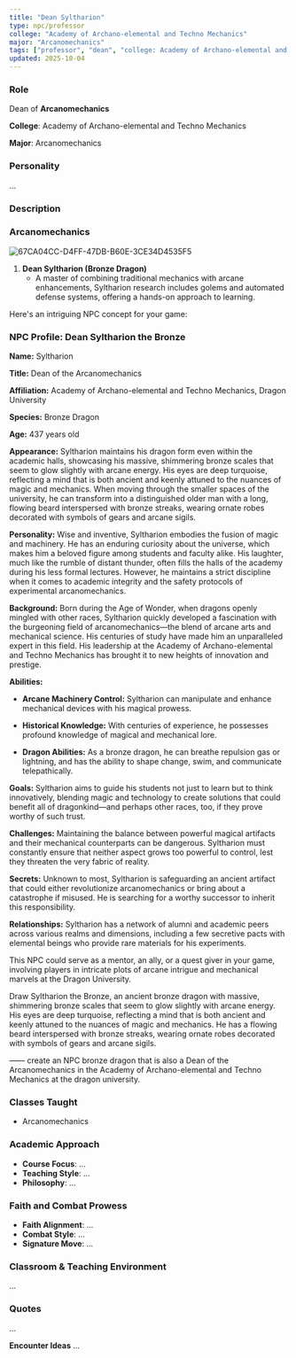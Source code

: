 ```yaml
---
title: "Dean Syltharion"
type: npc/professor
college: "Academy of Archano-elemental and Techno Mechanics"
major: "Arcanomechanics"
tags: ["professor", "dean", "college: Academy of Archano-elemental and Techno Mechanics", "major: Arcanomechanics"]
updated: 2025-10-04
---
```


### Role

Dean of **Arcanomechanics**

**College**: Academy of Archano-elemental and Techno Mechanics

**Major**: Arcanomechanics


### Personality
...

### Description
### Arcanomechanics
![67CA04CC-D4FF-47DB-B60E-3CE34D4535F5](images/67CA04CC-D4FF-47DB-B60E-3CE34D4535F5.webp)
1. **Dean Syltharion (Bronze Dragon)**
   - A master of combining traditional mechanics with arcane enhancements, Syltharion research includes golems and automated defense systems, offering a hands-on approach to learning.

Here's an intriguing NPC concept for your game:

### NPC Profile: Dean Syltharion the Bronze

**Name:** Syltharion

**Title:** Dean of the Arcanomechanics

**Affiliation:** Academy of Archano-elemental and Techno Mechanics, Dragon University

**Species:** Bronze Dragon

**Age:** 437 years old

**Appearance:**
Syltharion maintains his dragon form even within the academic halls, showcasing his massive, shimmering bronze scales that seem to glow slightly with arcane energy. His eyes are deep turquoise, reflecting a mind that is both ancient and keenly attuned to the nuances of magic and mechanics. When moving through the smaller spaces of the university, he can transform into a distinguished older man with a long, flowing beard interspersed with bronze streaks, wearing ornate robes decorated with symbols of gears and arcane sigils.

**Personality:**
Wise and inventive, Syltharion embodies the fusion of magic and machinery. He has an enduring curiosity about the universe, which makes him a beloved figure among students and faculty alike. His laughter, much like the rumble of distant thunder, often fills the halls of the academy during his less formal lectures. However, he maintains a strict discipline when it comes to academic integrity and the safety protocols of experimental arcanomechanics.

**Background:**
Born during the Age of Wonder, when dragons openly mingled with other races, Syltharion quickly developed a fascination with the burgeoning field of arcanomechanics—the blend of arcane arts and mechanical science. His centuries of study have made him an unparalleled expert in this field. His leadership at the Academy of Archano-elemental and Techno Mechanics has brought it to new heights of innovation and prestige.

**Abilities:**

- **Arcane Machinery Control:** Syltharion can manipulate and enhance mechanical devices with his magical prowess.

- **Historical Knowledge:** With centuries of experience, he possesses profound knowledge of magical and mechanical lore.

- **Dragon Abilities:** As a bronze dragon, he can breathe repulsion gas or lightning, and has the ability to shape change, swim, and communicate telepathically.

**Goals:**
Syltharion aims to guide his students not just to learn but to think innovatively, blending magic and technology to create solutions that could benefit all of dragonkind—and perhaps other races, too, if they prove worthy of such trust.

**Challenges:**
Maintaining the balance between powerful magical artifacts and their mechanical counterparts can be dangerous. Syltharion must constantly ensure that neither aspect grows too powerful to control, lest they threaten the very fabric of reality.

**Secrets:**
Unknown to most, Syltharion is safeguarding an ancient artifact that could either revolutionize arcanomechanics or bring about a catastrophe if misused. He is searching for a worthy successor to inherit this responsibility.

**Relationships:**
Syltharion has a network of alumni and academic peers across various realms and dimensions, including a few secretive pacts with elemental beings who provide rare materials for his experiments.

This NPC could serve as a mentor, an ally, or a quest giver in your game, involving players in intricate plots of arcane intrigue and mechanical marvels at the Dragon University.

 Draw Syltharion the Bronze, an ancient bronze dragon with massive, shimmering bronze scales that seem to glow slightly with arcane energy. His eyes are deep turquoise, reflecting a mind that is both ancient and keenly attuned to the nuances of magic and mechanics. He has a flowing beard interspersed with bronze streaks, wearing ornate robes decorated with symbols of gears and arcane sigils.

——
create an NPC bronze dragon that is also a Dean of the Arcanomechanics in the Academy of Archano-elemental and Techno Mechanics at the dragon university.

### Classes Taught
- Arcanomechanics

### Academic Approach
- **Course Focus**: ...
- **Teaching Style**: ...
- **Philosophy**: ...

### Faith and Combat Prowess
- **Faith Alignment**: ...
- **Combat Style**: ...
- **Signature Move**: ...

### Classroom & Teaching Environment
...

### Quotes
...

**Encounter Ideas**
...
